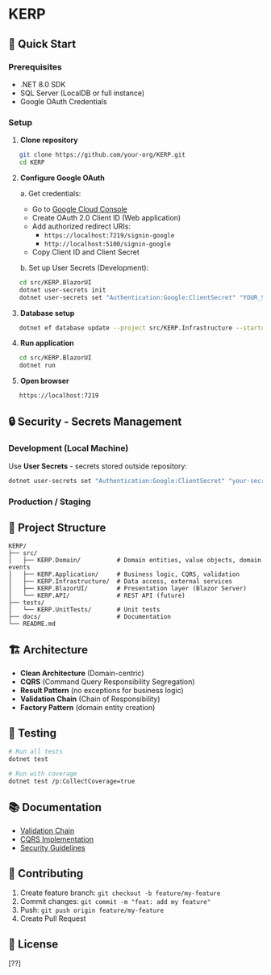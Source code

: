 # KERP

## 🚀 Quick Start

### Prerequisites
- .NET 8.0 SDK
- SQL Server (LocalDB or full instance)
- Google OAuth Credentials

### Setup

1. **Clone repository**
```bash
   git clone https://github.com/your-org/KERP.git
   cd KERP
```

2. **Configure Google OAuth**
   
   a. Get credentials:
   - Go to [Google Cloud Console](https://console.cloud.google.com/apis/credentials)
   - Create OAuth 2.0 Client ID (Web application)
   - Add authorized redirect URIs:
     - `https://localhost:7219/signin-google`
     - `http://localhost:5100/signin-google`
   - Copy Client ID and Client Secret

   b. Set up User Secrets (Development):
```bash
   cd src/KERP.BlazorUI
   dotnet user-secrets init
   dotnet user-secrets set "Authentication:Google:ClientSecret" "YOUR_SECRET_HERE"
```

3. **Database setup**
```bash
   dotnet ef database update --project src/KERP.Infrastructure --startup-project src/KERP.BlazorUI
```

4. **Run application**
```bash
   cd src/KERP.BlazorUI
   dotnet run
```

5. **Open browser**
```
   https://localhost:7219
```

## 🔒 Security - Secrets Management

### Development (Local Machine)
Use **User Secrets** - secrets stored outside repository:
```bash
dotnet user-secrets set "Authentication:Google:ClientSecret" "your-secret"
```

### Production / Staging

## 📁 Project Structure
```
KERP/
├── src/
│   ├── KERP.Domain/          # Domain entities, value objects, domain events
│   ├── KERP.Application/     # Business logic, CQRS, validation
│   ├── KERP.Infrastructure/  # Data access, external services
│   ├── KERP.BlazorUI/        # Presentation layer (Blazor Server)
│   └── KERP.API/             # REST API (future)
├── tests/
│   └── KERP.UnitTests/       # Unit tests
├── docs/                     # Documentation
└── README.md
```

## 🏗️ Architecture

- **Clean Architecture** (Domain-centric)
- **CQRS** (Command Query Responsibility Segregation)
- **Result Pattern** (no exceptions for business logic)
- **Validation Chain** (Chain of Responsibility)
- **Factory Pattern** (domain entity creation)

## 🧪 Testing
```bash
# Run all tests
dotnet test

# Run with coverage
dotnet test /p:CollectCoverage=true
```

## 📚 Documentation

- [Validation Chain](docs/VALIDATION_CHAIN.md)
- [CQRS Implementation](docs/CQRS.md)
- [Security Guidelines](docs/SECURITY.md)

## 👥 Contributing

1. Create feature branch: `git checkout -b feature/my-feature`
2. Commit changes: `git commit -m "feat: add my feature"`
3. Push: `git push origin feature/my-feature`
4. Create Pull Request

## 📄 License

[??]